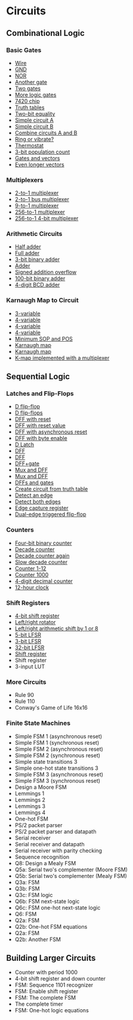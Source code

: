 # Circuits
## Combinational Logic
### Basic Gates
* [Wire](./Combinational%20Logic/Basic%20Gates/44/44.md)
* [GND](./Combinational%20Logic/Basic%20Gates/45/45.md)
* [NOR](./Combinational%20Logic/Basic%20Gates/46/46.md)
* [Another gate](./Combinational%20Logic/Basic%20Gates/47/47.md)
* [Two gates](./Combinational%20Logic/Basic%20Gates/48/48.md)
* [More logic gates](./Combinational%20Logic/Basic%20Gates/49/49.md)
* [7420 chip](./Combinational%20Logic/Basic%20Gates/50/50.md)
* [Truth tables](./Combinational%20Logic/Basic%20Gates/51/51.md)
* [Two-bit equality](./Combinational%20Logic/Basic%20Gates/52/52.md)
* [Simple circuit A](./Combinational%20Logic/Basic%20Gates/53/53.md)
* [Simple circuit B](./Combinational%20Logic/Basic%20Gates/54/54.md)
* [Combine circuits A and B](./Combinational%20Logic/Basic%20Gates/55/55.md)
* [Ring or vibrate?](./Combinational%20Logic/Basic%20Gates/56/56.md)
* [Thermostat](./Combinational%20Logic/Basic%20Gates/57/57.md)
* [3-bit population count](./Combinational%20Logic/Basic%20Gates/58/58.md)
* [Gates and vectors](./Combinational%20Logic/Basic%20Gates/59/59.md)
* [Even longer vectors](./Combinational%20Logic/Basic%20Gates/60/60.md)

### Multiplexers
* [2-to-1 multiplexer](./Combinational%20Logic/Multiplexers/61/61.md)
* [2-to-1 bus multiplexer](./Combinational%20Logic/Multiplexers/62/62.md)
* [9-to-1 multiplexer](./Combinational%20Logic/Multiplexers/63/63.md)
* [256-to-1 multiplexer](./Combinational%20Logic/Multiplexers/64/64.md)
* [256-to-1 4-bit multiplexer](./Combinational%20Logic/Multiplexers/65/65.md)

### Arithmetic Circuits
* [Half adder](./Combinational%20Logic/Arithmetic%20Circuits/66/66.md)
* [Full adder](./Combinational%20Logic/Arithmetic%20Circuits/67/67.md)
* [3-bit binary adder](./Combinational%20Logic/Arithmetic%20Circuits/68/68.md)
* [Adder](./Combinational%20Logic/Arithmetic%20Circuits/69/69.md)
* [Signed addition overflow](./Combinational%20Logic/Arithmetic%20Circuits/70/70.md)
* [100-bit binary adder](./Combinational%20Logic/Arithmetic%20Circuits/71/71.md)
* [4-digit BCD adder](./Combinational%20Logic/Arithmetic%20Circuits/72/72.md)

### Karnaugh Map to Circuit
* [3-variable](./Combinational%20Logic/Karnaugh%20Map%20to%20Circuit/73/73.md)
* [4-variable](./Combinational%20Logic/Karnaugh%20Map%20to%20Circuit/74/74.md)
* [4-variable](./Combinational%20Logic/Karnaugh%20Map%20to%20Circuit/75/75.md)
* [4-variable](./Combinational%20Logic/Karnaugh%20Map%20to%20Circuit/76/76.md)
* [Minimum SOP and POS](./Combinational%20Logic/Karnaugh%20Map%20to%20Circuit/77/77.md)
* [Karnaugh map](./Combinational%20Logic/Karnaugh%20Map%20to%20Circuit/78/78.md)
* [Karnaugh map](./Combinational%20Logic/Karnaugh%20Map%20to%20Circuit/79/79.md)
* [K-map implemented with a multiplexer](./Combinational%20Logic/Karnaugh%20Map%20to%20Circuit/80/80.md)

## Sequential Logic
### Latches and Flip-Flops
* [D flip-flop](./Sequential%20Logic/Latches%20and%20Flip-Flops/81/81.md)
* [D flip-flops](./Sequential%20Logic/Latches%20and%20Flip-Flops/82/82.md)
* [DFF with reset](./Sequential%20Logic/Latches%20and%20Flip-Flops/83/83.md)
* [DFF with reset value](./Sequential%20Logic/Latches%20and%20Flip-Flops/84/84.md)
* [DFF with asynchronous reset](./Sequential%20Logic/Latches%20and%20Flip-Flops/85/85.md)
* [DFF with byte enable](./Sequential%20Logic/Latches%20and%20Flip-Flops/86/86.md)
* [D Latch](./Sequential%20Logic/Latches%20and%20Flip-Flops/87/87.md)
* [DFF](./Sequential%20Logic/Latches%20and%20Flip-Flops/88/88.md)
* [DFF](./Sequential%20Logic/Latches%20and%20Flip-Flops/89/89.md)
* [DFF+gate](./Sequential%20Logic/Latches%20and%20Flip-Flops/90/90.md)
* [Mux and DFF](./Sequential%20Logic/Latches%20and%20Flip-Flops/91/91.md)
* [Mux and DFF](./Sequential%20Logic/Latches%20and%20Flip-Flops/92/92.md)
* [DFFs and gates](./Sequential%20Logic/Latches%20and%20Flip-Flops/93/93.md)
* [Create circuit from truth table](./Sequential%20Logic/Latches%20and%20Flip-Flops/94/94.md)
* [Detect an edge](./Sequential%20Logic/Latches%20and%20Flip-Flops/95/95.md)
* [Detect both edges](./Sequential%20Logic/Latches%20and%20Flip-Flops/96/96.md)
* [Edge capture register](./Sequential%20Logic/Latches%20and%20Flip-Flops/97/97.md)
* [Dual-edge triggered flip-flop](./Sequential%20Logic/Latches%20and%20Flip-Flops/98/98.md)

### Counters
* [Four-bit binary counter](./Sequential%20Logic/Counters/99/99.md)
* [Decade counter](./Sequential%20Logic/Counters/100/100.md)
* [Decade counter again](./Sequential%20Logic/Counters/101/101.md)
* [Slow decade counter](./Sequential%20Logic/Counters/102/102.md)
* [Counter 1-12](./Sequential%20Logic/Counters/103/103.md)
* [Counter 1000](./Sequential%20Logic/Counters/104/104.md)
* [4-digit decimal counter](./Sequential%20Logic/Counters/105/105.md)
* [12-hour clock](./Sequential%20Logic/Counters/106/106.md)

### Shift Registers
* [4-bit shift register](./Sequential%20Logic/Shift%20Registers/107/107.md)
* [Left/right rotator](./Sequential%20Logic/Shift%20Registers/108/108.md)
* [Left/right arithmetic shift by 1 or 8](./Sequential%20Logic/Shift%20Registers/109/109.md)
* [5-bit LFSR](./Sequential%20Logic/Shift%20Registers/110/110.md)
* [3-bit LFSR](./Sequential%20Logic/Shift%20Registers/111/111.md)
* [32-bit LFSR](./Sequential%20Logic/Shift%20Registers/112/112.md)
* [Shift register](./Sequential%20Logic/Shift%20Registers/113/113.md)
* Shift register
* 3-input LUT

### More Circuits
* Rule 90
* Rule 110
* Conway's Game of Life 16x16

### Finite State Machines
* Simple FSM 1 (asynchronous reset)
* Simple FSM 1 (synchronous reset)
* Simple FSM 2 (asynchronous reset)
* Simple FSM 2 (synchronous reset)
* Simple state transitions 3
* Simple one-hot state transitions 3
* Simple FSM 3 (asynchronous reset)
* Simple FSM 3 (synchronous reset)
* Design a Moore FSM
* Lemmings 1
* Lemmings 2
* Lemmings 3
* Lemmings 4
* One-hot FSM
* PS/2 packet parser
* PS/2 packet parser and datapath
* Serial receiver
* Serial receiver and datapath
* Serial receiver with parity checking
* Sequence recognition
* Q8: Design a Mealy FSM
* Q5a: Serial two's complementer (Moore FSM)
* Q5b: Serial two's complementer (Mealy FSM)
* Q3a: FSM
* Q3b: FSM
* Q3c: FSM logic
* Q6b: FSM next-state logic
* Q6c: FSM one-hot next-state logic
* Q6: FSM
* Q2a: FSM
* Q2b: One-hot FSM equations
* Q2a: FSM
* Q2b: Another FSM

## Building Larger Circuits
* Counter with period 1000
* 4-bit shift register and down counter
* FSM: Sequence 1101 recognizer
* FSM: Enable shift register
* FSM: The complete FSM
* The complete timer
* FSM: One-hot logic equations